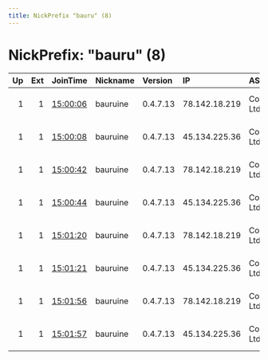 ```yaml
---
title: NickPrefix "bauru" (8)
---
```


# NickPrefix: "bauru" (8)

|   Up |   Ext | JoinTime                                                                                              | Nickname   | Version   | IP            | AS               | CC   |   ORp |   Dirp | OS    | Contact                            |   eFamMembers |
|-----:|------:|:------------------------------------------------------------------------------------------------------|:-----------|:----------|:--------------|:-----------------|:-----|------:|-------:|:------|:-----------------------------------|--------------:|
|    1 |     1 | [15:00:06](https://nusenu.github.io/OrNetStats/w/relay/0C81B3E948FAF45E3C15963E91CCFC5654FC3CC7.html) | bauruine   | 0.4.7.13  | 78.142.18.219 | ColocationX Ltd. | nl   |   443 |      0 | Linux | email:abuse tuxli.org pgp:32A1621F |            91 |
|    1 |     1 | [15:00:08](https://nusenu.github.io/OrNetStats/w/relay/00CC3A3D92C33E171BBDAEACC4601173BFA24150.html) | bauruine   | 0.4.7.13  | 45.134.225.36 | ColocationX Ltd. | nl   |   443 |      0 | Linux | email:abuse tuxli.org pgp:32A1621F |            91 |
|    1 |     1 | [15:00:42](https://nusenu.github.io/OrNetStats/w/relay/45DE2B2BAD125A5904B38083D20EA2E07B228CC5.html) | bauruine   | 0.4.7.13  | 78.142.18.219 | ColocationX Ltd. | nl   |  8443 |      0 | Linux | email:abuse tuxli.org pgp:32A1621F |            91 |
|    1 |     1 | [15:00:44](https://nusenu.github.io/OrNetStats/w/relay/50637D5AF4B640A54AC7B4AC5C6B9BB0DBC4CD11.html) | bauruine   | 0.4.7.13  | 45.134.225.36 | ColocationX Ltd. | nl   |  8443 |      0 | Linux | email:abuse tuxli.org pgp:32A1621F |            91 |
|    1 |     1 | [15:01:20](https://nusenu.github.io/OrNetStats/w/relay/0145977CF1D2D4AAF98907BF81DAAD8480EFC3FD.html) | bauruine   | 0.4.7.13  | 78.142.18.219 | ColocationX Ltd. | nl   |   444 |      0 | Linux | email:abuse tuxli.org pgp:32A1621F |            91 |
|    1 |     1 | [15:01:21](https://nusenu.github.io/OrNetStats/w/relay/B401E7B19BAA3807706A7F0282613F09443D7EED.html) | bauruine   | 0.4.7.13  | 45.134.225.36 | ColocationX Ltd. | nl   |   444 |      0 | Linux | email:abuse tuxli.org pgp:32A1621F |            91 |
|    1 |     1 | [15:01:56](https://nusenu.github.io/OrNetStats/w/relay/12CD9B24FB7F981E800F86A37DEFA47B4AE572DC.html) | bauruine   | 0.4.7.13  | 78.142.18.219 | ColocationX Ltd. | nl   |  8444 |      0 | Linux | email:abuse tuxli.org pgp:32A1621F |            91 |
|    1 |     1 | [15:01:57](https://nusenu.github.io/OrNetStats/w/relay/DDF392EEEFC438CD9EF133F7441204D1D2C64A4C.html) | bauruine   | 0.4.7.13  | 45.134.225.36 | ColocationX Ltd. | nl   |  8444 |      0 | Linux | email:abuse tuxli.org pgp:32A1621F |            91 |
